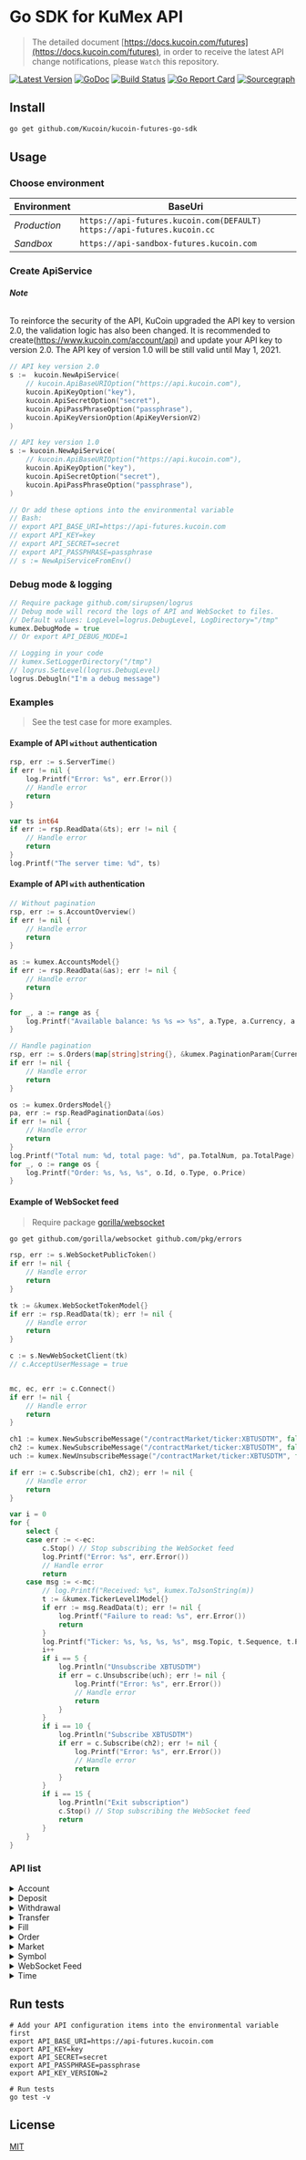 # Go SDK for KuMex API
> The detailed document [https://docs.kucoin.com/futures](https://docs.kucoin.com/futures), in order to receive the latest API change notifications, please `Watch` this repository.

[![Latest Version](https://img.shields.io/github/release/Kucoin/kucoin-futures-go-sdk.svg)](https://github.com/Kucoin/kucoin-futures-go-sdk/releases)
[![GoDoc](https://godoc.org/github.com/Kucoin/kucoin-futures-go-sdk?status.svg)](https://godoc.org/github.com/Kucoin/kucoin-futures-go-sdk)
[![Build Status](https://travis-ci.org/Kucoin/kucoin-futures-go-sdk.svg?branch=master)](https://travis-ci.org/Kucoin/kucoin-futures-go-sdk)
[![Go Report Card](https://goreportcard.com/badge/github.com/Kucoin/kucoin-futures-go-sdk)](https://goreportcard.com/report/github.com/Kucoin/kucoin-futures-go-sdk)
[![Sourcegraph](https://sourcegraph.com/github.com/Kucoin/kucoin-futures-go-sdk/-/badge.svg)](https://sourcegraph.com/github.com/Kucoin/kucoin-futures-go-sdk?badge)
<!-- [![Total Lines](https://tokei.rs/b1/github/Kucoin/kucoin-futures-go-sdk)](https://github.com/Kucoin/kucoin-futures-go-sdk) -->


## Install

```bash
go get github.com/Kucoin/kucoin-futures-go-sdk
```

## Usage

### Choose environment

| Environment | BaseUri |
| -------- | -------- |
| *Production* | `https://api-futures.kucoin.com(DEFAULT)` `https://api-futures.kucoin.cc` |
| *Sandbox* | `https://api-sandbox-futures.kucoin.com` |

### Create ApiService

###### **Note** 
To reinforce the security of the API, KuCoin upgraded the API key to version 2.0, the validation logic has also been changed. It is recommended to create(https://www.kucoin.com/account/api) and update your API key to version 2.0. 
The API key of version 1.0 will be still valid until May 1, 2021.

```go
// API key version 2.0
s :=  kucoin.NewApiService( 
	// kucoin.ApiBaseURIOption("https://api.kucoin.com"), 
	kucoin.ApiKeyOption("key"),
	kucoin.ApiSecretOption("secret"),
	kucoin.ApiPassPhraseOption("passphrase"),
	kucoin.ApiKeyVersionOption(ApiKeyVersionV2)
)

// API key version 1.0
s := kucoin.NewApiService( 
	// kucoin.ApiBaseURIOption("https://api.kucoin.com"), 
	kucoin.ApiKeyOption("key"),
	kucoin.ApiSecretOption("secret"),
	kucoin.ApiPassPhraseOption("passphrase"), 
)

// Or add these options into the environmental variable
// Bash: 
// export API_BASE_URI=https://api-futures.kucoin.com
// export API_KEY=key
// export API_SECRET=secret
// export API_PASSPHRASE=passphrase
// s := NewApiServiceFromEnv()
```

### Debug mode & logging

```go
// Require package github.com/sirupsen/logrus
// Debug mode will record the logs of API and WebSocket to files.
// Default values: LogLevel=logrus.DebugLevel, LogDirectory="/tmp"
kumex.DebugMode = true
// Or export API_DEBUG_MODE=1

// Logging in your code
// kumex.SetLoggerDirectory("/tmp")
// logrus.SetLevel(logrus.DebugLevel)
logrus.Debugln("I'm a debug message")
```

### Examples
> See the test case for more examples.

#### Example of API `without` authentication

```go
rsp, err := s.ServerTime()
if err != nil {
    log.Printf("Error: %s", err.Error())
    // Handle error
    return
}

var ts int64
if err := rsp.ReadData(&ts); err != nil {
    // Handle error
    return
}
log.Printf("The server time: %d", ts)
```

#### Example of API `with` authentication

```go
// Without pagination
rsp, err := s.AccountOverview()
if err != nil {
    // Handle error
    return
}

as := kumex.AccountsModel{}
if err := rsp.ReadData(&as); err != nil {
    // Handle error
    return
}

for _, a := range as {
    log.Printf("Available balance: %s %s => %s", a.Type, a.Currency, a.Available)
}
```

```go
// Handle pagination
rsp, err := s.Orders(map[string]string{}, &kumex.PaginationParam{CurrentPage: 1, PageSize: 10})
if err != nil {
    // Handle error
    return
}

os := kumex.OrdersModel{}
pa, err := rsp.ReadPaginationData(&os)
if err != nil {
    // Handle error
    return
}
log.Printf("Total num: %d, total page: %d", pa.TotalNum, pa.TotalPage)
for _, o := range os {
    log.Printf("Order: %s, %s, %s", o.Id, o.Type, o.Price)
}
```

#### Example of WebSocket feed
> Require package [gorilla/websocket](https://github.com/gorilla/websocket)

```bash
go get github.com/gorilla/websocket github.com/pkg/errors
```

```go
rsp, err := s.WebSocketPublicToken()
if err != nil {
    // Handle error
    return
}

tk := &kumex.WebSocketTokenModel{}
if err := rsp.ReadData(tk); err != nil {
    // Handle error
    return
}

c := s.NewWebSocketClient(tk)
// c.AcceptUserMessage = true 


mc, ec, err := c.Connect()
if err != nil {
    // Handle error
    return
}

ch1 := kumex.NewSubscribeMessage("/contractMarket/ticker:XBTUSDTM", false)
ch2 := kumex.NewSubscribeMessage("/contractMarket/ticker:XBTUSDTM", false)
uch := kumex.NewUnsubscribeMessage("/contractMarket/ticker:XBTUSDTM", false)

if err := c.Subscribe(ch1, ch2); err != nil {
    // Handle error
    return
}

var i = 0
for {
    select {
    case err := <-ec:
        c.Stop() // Stop subscribing the WebSocket feed
        log.Printf("Error: %s", err.Error())
        // Handle error
        return
    case msg := <-mc:
        // log.Printf("Received: %s", kumex.ToJsonString(m))
        t := &kumex.TickerLevel1Model{}
        if err := msg.ReadData(t); err != nil {
            log.Printf("Failure to read: %s", err.Error())
            return
        }
        log.Printf("Ticker: %s, %s, %s, %s", msg.Topic, t.Sequence, t.Price, t.Size)
        i++
        if i == 5 {
            log.Println("Unsubscribe XBTUSDTM")
            if err = c.Unsubscribe(uch); err != nil {
                log.Printf("Error: %s", err.Error())
                // Handle error
                return
            }
        }
        if i == 10 {
            log.Println("Subscribe XBTUSDTM")
            if err = c.Subscribe(ch2); err != nil {
                log.Printf("Error: %s", err.Error())
                // Handle error
                return
            }
        }
        if i == 15 {
            log.Println("Exit subscription")
            c.Stop() // Stop subscribing the WebSocket feed
            return
        }
    }
}
```

### API list

<details>
<summary>Account</summary>

| API | Authentication | Description |
| -------- | -------- | -------- |
| ApiService.AccountOverview() | YES | https://docs.kucoin.com/futures/#get-account-overview |
| ApiService.TransactionHistory() | YES | https://docs.kucoin.com/futures/#get-transaction-history |

</details>

<details>
<summary>Deposit</summary>

| API | Authentication | Description |
| -------- | -------- | -------- |
| ApiService.DepositAddresses() | YES | https://docs.kucoin.com/futures/#get-deposit-address |
| ApiService.Deposits() | YES | https://docs.kucoin.com/futures/#get-deposit-list |

</details>

<details>
<summary>Withdrawal</summary>

| API | Authentication | Description |
| -------- | -------- | -------- |
| ApiService.WithdrawalQuotas() | YES | https://docs.kucoin.com/futures/#get-withdrawal-quotas |
| ApiService.ApplyWithdrawal() | YES | https://docs.kucoin.com/futures/#apply-withdraw |
| ApiService.Withdrawals() | YES | https://docs.kucoin.com/futures/#get-withdrawals-list |
| ApiService.CancelWithdrawal() | YES | https://docs.kucoin.com/futures/#cancel-withdrawal |

</details>

<details>
<summary>Transfer</summary>

| API | Authentication | Description |
| -------- | -------- | -------- |
| ApiService.TransferOut() | YES | https://docs.kucoin.com/futures/#transfer-out |
| ApiService.TransferOutV2() | YES | https://docs.kucoin.com/futures/#transfer-funds-to-kucoin-main-account |
| ApiService.TransferList() | YES | https://docs.kucoin.com/futures/#get-transfer-list |
| ApiService.CancelTransfer() | YES | https://docs.kucoin.com/futures/#cancel-transfer |

</details>

<details>
<summary>Fill</summary>

| API | Authentication | Description |
| -------- | -------- | -------- |
| ApiService.Fills() | YES | https://docs.kucoin.com/futures/#list-fills |
| ApiService.RecentFills() | YES | https://docs.kucoin.com/futures/#recent-fills |
| ApiService.openOrderStatistics() | YES | https://docs.kucoin.com/futures/#open-order-statistics |

</details>

<details>
<summary>Order</summary>

| API | Authentication | Description |
| -------- | -------- | -------- |
| ApiService.CreateOrder() | YES | https://docs.kucoin.com/futures/#place-a-new-order |
| ApiService.CancelOrder() | YES | https://docs.kucoin.com/futures/#cancel-an-order |
| ApiService.CancelOrders() | YES | https://docs.kucoin.com/futures/#cancel-all-orders |
| ApiService.StopOrders() | YES | https://docs.kucoin.com/futures/#get-untriggered-stop-order-list |
| ApiService.Orders() | YES | https://docs.kucoin.com/futures/#list-orders |
| ApiService.Order() | YES | https://docs.kucoin.com/futures/#get-an-order |
| ApiService.RecentOrders() | YES | https://docs.kucoin.com/futures/#recent-orders |

</details>

<details>
<summary>Market</summary>

| API | Authentication | Description |
| -------- | -------- | -------- |
| ApiService.Ticker() | NO | https://docs.kucoin.com/futures/#get-real-time-ticker |
| ApiService.Level2Snapshot() | NO | https://docs.kucoin.com/futures/#get-full-order-book-level-2 |
| ApiService.Level2MessageQuery()() | NO | https://docs.kucoin.com/futures/#level-2-pulling-messages |
| ApiService.Level3Snapshot() | NO | https://docs.kucoin.com/futures/#get-full-order-book-level-3 |
| ApiService.Level3MessageQuery() | NO | https://docs.kucoin.com/futures/#level-3-pulling-messages|
| ApiService.TradeHistory() | NO | https://docs.kucoin.com/futures/#transaction-history |
| ApiService.InterestQuery() | NO | https://docs.kucoin.com/futures/#get-interest-rate-list |
| ApiService.IndexQuery() | NO | https://docs.kucoin.com/futures/#get-index-list |
| ApiService.MarkPrice() | NO | https://docs.kucoin.com/futures/#get-current-mark-price |
| ApiService.PremiumQuery() | NO | https://docs.kucoin.com/futures/#get-premium-index |
| ApiService.FundingRate() | NO | https://docs.kucoin.com/futures/#get-current-funding-rate |

</details>

<details>
<summary>Symbol</summary>

| API | Authentication | Description |
| -------- | -------- | -------- |
| ApiService.ActiveContracts() | NO | https://docs.kucoin.com/futures/#get-open-contract-list |
| ApiService.Contracts() | NO | https://docs.kucoin.com/futures/#get-order-info-of-the-contract |

</details>

<details>
<summary>WebSocket Feed</summary>

| API | Authentication | Description |
| -------- | -------- | -------- |
| ApiService.WebSocketPublicToken() | NO | https://docs.kucoin.com/futures/#apply-connect-token |
| ApiService.WebSocketPrivateToken() | YES | https://docs.kucoin.com/futures/#apply-connect-token |
| ApiService.NewWebSocketClient() | - | https://docs.kucoin.com/futures/#websocket-feed |

</details>

<details>
<summary>Time</summary>

| API | Authentication | Description |
| -------- | -------- | -------- |
| ApiService.ServerTime() | NO | https://docs.kucoin.com/futures/#server-time |

</details>

## Run tests

```shell
# Add your API configuration items into the environmental variable first
export API_BASE_URI=https://api-futures.kucoin.com
export API_KEY=key
export API_SECRET=secret
export API_PASSPHRASE=passphrase
export API_KEY_VERSION=2

# Run tests
go test -v
```

## License

[MIT](LICENSE)

